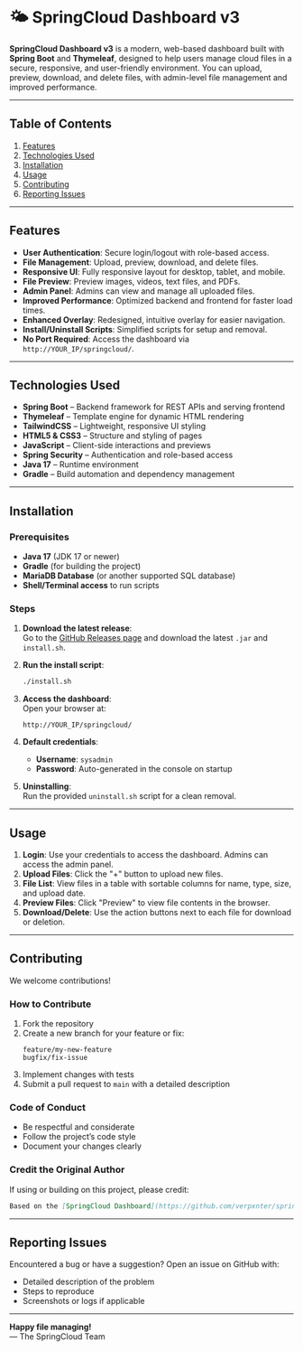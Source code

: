 # 🌤️ SpringCloud Dashboard v3

**SpringCloud Dashboard v3** is a modern, web-based dashboard built with **Spring Boot** and **Thymeleaf**, designed to help users manage cloud files in a secure, responsive, and user-friendly environment. You can upload, preview, download, and delete files, with admin-level file management and improved performance.

---

## Table of Contents

1. [Features](#features)
2. [Technologies Used](#technologies-used)
3. [Installation](#installation)
4. [Usage](#usage)
5. [Contributing](#contributing)
6. [Reporting Issues](#reporting-issues)

---

## Features

- **User Authentication**: Secure login/logout with role-based access.
- **File Management**: Upload, preview, download, and delete files.
- **Responsive UI**: Fully responsive layout for desktop, tablet, and mobile.
- **File Preview**: Preview images, videos, text files, and PDFs.
- **Admin Panel**: Admins can view and manage all uploaded files.
- **Improved Performance**: Optimized backend and frontend for faster load times.
- **Enhanced Overlay**: Redesigned, intuitive overlay for easier navigation.
- **Install/Uninstall Scripts**: Simplified scripts for setup and removal.
- **No Port Required**: Access the dashboard via `http://YOUR_IP/springcloud/`.

---

## Technologies Used

- **Spring Boot** – Backend framework for REST APIs and serving frontend
- **Thymeleaf** – Template engine for dynamic HTML rendering
- **TailwindCSS** – Lightweight, responsive UI styling
- **HTML5 & CSS3** – Structure and styling of pages
- **JavaScript** – Client-side interactions and previews
- **Spring Security** – Authentication and role-based access
- **Java 17** – Runtime environment
- **Gradle** – Build automation and dependency management

---

## Installation

### Prerequisites

- **Java 17** (JDK 17 or newer)
- **Gradle** (for building the project)
- **MariaDB Database** (or another supported SQL database)
- **Shell/Terminal access** to run scripts

### Steps

1. **Download the latest release**:  
   Go to the [GitHub Releases page](https://github.com/verpxnter/springcloud/releases) and download the latest `.jar` and `install.sh`.

2. **Run the install script**:  
   ```bash
   ./install.sh
   ```

3. **Access the dashboard**:  
   Open your browser at:  
   ```
   http://YOUR_IP/springcloud/
   ```

4. **Default credentials**:  
   - **Username**: `sysadmin`  
   - **Password**: Auto-generated in the console on startup

5. **Uninstalling**:  
   Run the provided `uninstall.sh` script for a clean removal.

---

## Usage

1. **Login**: Use your credentials to access the dashboard. Admins can access the admin panel.
2. **Upload Files**: Click the "+" button to upload new files.
3. **File List**: View files in a table with sortable columns for name, type, size, and upload date.
4. **Preview Files**: Click "Preview" to view file contents in the browser.
5. **Download/Delete**: Use the action buttons next to each file for download or deletion.

---

## Contributing

We welcome contributions!  

### How to Contribute

1. Fork the repository  
2. Create a new branch for your feature or fix:  
   ```
   feature/my-new-feature
   bugfix/fix-issue
   ```
3. Implement changes with tests  
4. Submit a pull request to `main` with a detailed description

### Code of Conduct

- Be respectful and considerate  
- Follow the project’s code style  
- Document your changes clearly

### Credit the Original Author

If using or building on this project, please credit:  
```markdown
Based on the [SpringCloud Dashboard](https://github.com/verpxnter/springcloud) by [@verpxnter](https://github.com/verpxnter)
```

---

## Reporting Issues

Encountered a bug or have a suggestion? Open an issue on GitHub with:  

- Detailed description of the problem  
- Steps to reproduce  
- Screenshots or logs if applicable

---

**Happy file managing!**  
— The SpringCloud Team

